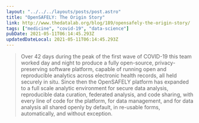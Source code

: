 ```yaml
---
layout: "../../../layouts/posts/post.astro"
title: "OpenSAFELY: The Origin Story"
link: http://www.thedatalab.org/blog/189/opensafely-the-origin-story/
tags: ["medicine", "covid-19", "data-science"]
pubDate: 2021-05-11T06:14:45.293Z
updatedDateLocal: 2021-05-11T06:14:45.293Z
---
```


> Over 42 days during the peak of the first wave of COVID-19 this team worked day and night to produce a fully open-source, privacy-preserving software platform, capable of running open and reproducible analytics across electronic health records, all held securely in situ. Since then the OpenSAFELY platform has expanded to a full scale analytic environment for secure data analysis, reproducible data curation, federated analysis, and code sharing, with every line of code for the platform, for data management, and for data analysis all shared openly by default, in re-usable forms, automatically, and without exception.
